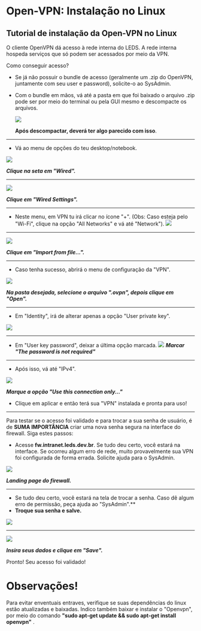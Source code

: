 # Open-VPN: Instalação no Linux

## Tutorial de instalação da Open-VPN no Linux

O cliente OpenVPN dá acesso à rede interna do LEDS. A rede interna
hospeda serviços que só podem ser acessados por meio da VPN.

Como conseguir acesso?

-   Se já nâo possuir o bundle de acesso (geralmente um .zip do OpenVPN,
    juntamente com seu user e password), solicite-o ao SysAdmin.
-   Com o bundle em mãos, vá até a pasta em que foi baixado o arquivo
    .zip pode ser por meio do terminal ou pela GUI mesmo e descompacte
    os arquivos.

    ![](assets/Pictures/100000010000037100000225BBADF52B.png)
    
    **Após descompactar, deverá ter algo parecido com isso**.


** **    



-  Vá ao menu de opções do teu desktop/notebook.

![](assets/Pictures/1000000100000195000001624439CDFE.png)

 ***Clique na seta em "Wired".***
**    **
![](assets/Pictures/100000010000017F000000BBBC712D66.png) 


***Clique em "Wired Settings".***


**    **
-   Neste menu, em VPN tu irá clicar no ícone "+". (Obs: Caso esteja
    pelo "Wi-Fi", clique na opção "All Networks" e vá até "Network").
![](assets/Pictures/10000001000002240000011E5804904D.png)
**    **

![](assets/Pictures/10000001000003A9000002476AF30824.png)


***Clique em "Import from file...".***

**    **


-   Caso tenha sucesso, abrirá o menu de configuração da "VPN".

![](assets/Pictures/10000001000002F50000021E05727FED.png)


***Na pasta desejada, selecione o arquivo ".ovpn", depois clique em
"Open".***

** **
-   Em "Identity", irá de alterar apenas a opção "User private key".


![](assets/Pictures/10000001000002F50000021EFE9C7447.png)
** **
- Em "User key password", deixar a última opção marcada. 
![](assets/Pictures/idpsw.png)
***Marcar "The password is not required"***
** **
- Após isso, vá até "IPv4".

![](assets/Pictures/100000010000019800000110C3073150.png)


***Marque a opção "Use this connection only..."***

-   Clique em aplicar e então terá sua "VPN" instalada e pronta para
    uso!
** **

Para testar se o acesso foi validado e para trocar a sua senha de
usuário, é de ****SUMA IMPORTÂNCIA**** criar uma nova senha segura na
interface do firewall. Siga estes passos:

-   Acesse ****fw.intranet.leds.dev.br****. Se tudo deu certo, você estará na interface. Se ocorreu algum erro de rede, muito provavelmente sua VPN foi configurada de forma errada. Solicite ajuda para o SysAdmin.
  
![](assets/Pictures/10000001000001A600000148B3971CA4.png)

***Landing page do firewall.***

**    ** 

-   Se tudo deu certo, você estará na tela de trocar a senha. Caso dê algum erro de permissão, peça ajuda ao "SysAdmin".**
-   **Troque sua senha e salve.**


![](assets/Pictures/10000001000002E00000017010F79EF3.png)
** **

![](assets/Pictures/guia91-41a8c550a8fbe669f1bf6ba9ed9a0c6f.png)

**_Insira seus dados e clique em "Save"._**  
                                              
                                        

  
Pronto! Seu acesso foi validado!


    

# Observações!

  Para evitar enventuais entraves, verifique se suas dependências do
linux estão atualizadas e baixadas. Indico também baixar e instalar o
"Openvpn", por meio do comando ******"sudo apt-get update && sudo
apt-get install openvpn"****** .